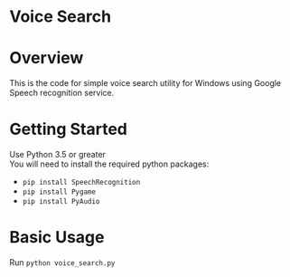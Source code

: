 # Voice Search
# Overview
This is the code for simple voice search utility for Windows using Google Speech recognition service.
# Getting Started
Use Python 3.5 or greater<br>
You will need to install the required python packages:<br>
* ``pip install SpeechRecognition``
* ``pip install Pygame``
* ``pip install PyAudio``
# Basic Usage
Run ``python voice_search.py`` 
